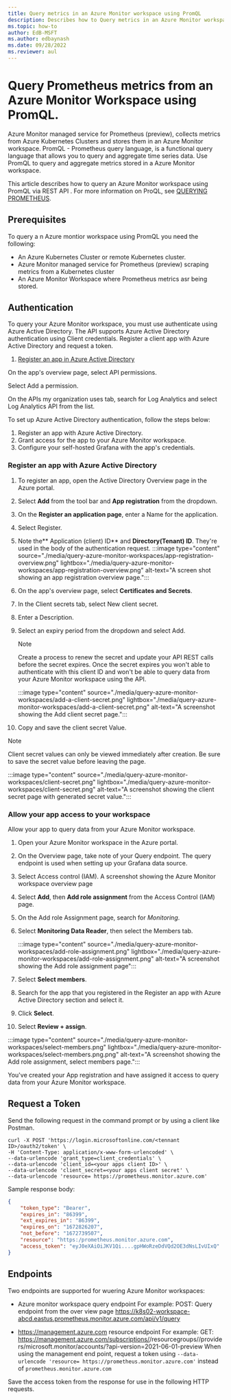 ```yaml
---
title: Query metrics in an Azure Monitor workspace using PromQL
description: Describes how to Query metrics in an Azure Monitor workspace using PromQL.
ms.topic: how-to
author: EdB-MSFT
ms.author: edbaynash
ms.date: 09/28/2022
ms.reviewer: aul
---
```


# Query Prometheus metrics from an Azure Monitor Workspace using PromQL.

Azure Monitor managed service for Prometheus (preview), collects metrics from Azure Kubernetes Clusters and stores them in an Azure Monitor workspace.  PromQL - Prometheus query language, is a functional query language that allows you to query and aggregate time series data. Use PromQL to query and aggregate metrics stored in a Azure Monitor workspace. 

This article describes how to query an Azure Monitor workspace using PromQL via  REST API .
For more information on ProQL, see [QUERYING PROMETHEUS](https://prometheus.io/docs/prometheus/latest/querying/basics/). 

## Prerequisites 
To query a n Azure montior workspace using PromQL you need the following:
+ An Azure Kubernetes Cluster or remote Kubernetes cluster.
+ Azure Monitor managed service for Prometheus (preview) scraping metrics from a Kubernetes cluster
+ An Azure Monitor Workspace where Prometheus metrics asr being stored.

## Authentication

To query your Azure Monitor workspace, you must use authenticate using Azure Active Directory.
The API supports Azure Active Directory authentication using Client credentials. Register a client app with Azure Active Directory and request a token.

1. [Register an app in Azure Active Directory](https://learn.microsoft.com/en-us/azure/azure-monitor/logs/api/register-app-for-token)

On the app's overview page, select API permissions.

Select Add a permission.

On the APIs my organization uses tab, search for Log Analytics and select Log Analytics API from the list.

To set up Azure Active Directory authentication, follow the steps below:

1. Register an app with Azure Active Directory.
1. Grant access for the app to your Azure Monitor workspace.
1. Configure your self-hosted Grafana with the app's credentials.

### Register an app with Azure Active Directory

1. To register an app, open the Active Directory Overview page in the Azure portal.

1. Select **Add** from the tool bar and **App registration** from the dropdown.

1. On the **Register an application page**, enter a Name for the application.

1. Select Register.

1. Note the** Application (client) ID** and **Directory(Tenant) ID**. They're used in the body of the authentication request.
    :::image type="content" source="./media/query-azure-monitor-workspaces/app-registration-overview.png" lightbox="./media/query-azure-monitor-workspaces/app-registration-overview.png" alt-text="A screen shot showing an app registration overview page.":::
    
1. On the app's overview page, select **Certificates and Secrets**.

1. In the Client secrets tab, select New client secret.

1. Enter a Description.

1. Select an expiry period from the dropdown and select Add.

    >[!Note]
    > Create a process to renew the secret and update your API REST calls before the secret expires. Once the secret expires you won't able to authenticate with this client ID and won't be able to query data from your Azure Monitor workspace using the API.

    :::image type="content" source="./media/query-azure-monitor-workspaces/add-a-client-secret.png" lightbox="./media/query-azure-monitor-workspaces/add-a-client-secret.png" alt-text="A screenshot showing the Add client secret page.":::

1. Copy and save the client secret Value.

>[!Note]
> Client secret values can only be viewed immediately after creation. Be sure to save the secret value before leaving the page.  

   :::image type="content" source="./media/query-azure-monitor-workspaces/client-secret.png" lightbox="./media/query-azure-monitor-workspaces/client-secret.png" alt-text="A screenshot showing the client secret page with generated secret value.":::

### Allow your app access to your workspace
Allow your app to query data from your Azure Monitor workspace.

1. Open your Azure Monitor workspace in the Azure portal.

1. On the Overview page, take note of your Query endpoint. The query endpoint is used when setting up your Grafana data source.

1. Select Access control (IAM). A screenshot showing the Azure Monitor workspace overview page

1. Select **Add**, then **Add role assignment** from the Access Control (IAM) page.

1. On the Add role Assignment page, search for *Monitoring*.

1. Select **Monitoring Data Reader**, then select the Members tab.

    :::image type="content" source="./media/query-azure-monitor-workspaces/add-role-assignment.png" lightbox="./media/query-azure-monitor-workspaces/add-role-assignment.png" alt-text="A screenshot showing the Add role assignment page":::

1. Select **Select members**.

1. Search for the app that you registered in the Register an app with Azure Active Directory section and select it.

1. Click **Select**.

1. Select **Review + assign**. 

  :::image type="content" source="./media/query-azure-monitor-workspaces/select-members.png" lightbox="./media/query-azure-monitor-workspaces/select-members.png.png" alt-text="A screenshot showing the Add role assignment, select members page.":::

You've created your App registration and have assigned it access to query data from your Azure Monitor workspace. 


## Request a Token
Send the following request in the command prompt or by using a client like Postman.

```shell
curl -X POST 'https://login.microsoftonline.com/<tennant ID>/oauth2/token' \
-H 'Content-Type: application/x-www-form-urlencoded' \
--data-urlencode 'grant_type=client_credentials' \
--data-urlencode 'client_id=<your apps client ID>' \
--data-urlencode 'client_secret=<your apps client secret' \
--data-urlencode 'resource= https://prometheus.monitor.azure.com'
```

Sample response body:

```JSON
{
    "token_type": "Bearer",
    "expires_in": "86399",
    "ext_expires_in": "86399",
    "expires_on": "1672826207",
    "not_before": "1672739507",
    "resource": "https:/prometheus.monitor.azure.com",
    "access_token": "eyJ0eXAiOiJKV1Qi....gpHWoRzeDdVQd2OE3dNsLIvUIxQ"
}
```

## Endpoints 

Two endpoints are supported for wuering Azure Monitor workspaces:
+ Azure monitor workspace query endpoint 
   For example:
    POST: Query endpoint from the over view page
    https://k8s02-workspace-abcd.eastus.prometheus.monitor.azure.com/api/v1/query

+ https://management.azure.com resource endpoint
   For example:
    GET: https://management.azure.com/subscriptions/<subscriptionId>/resourcegroups/<resourceGroupName>/providers/microsoft.monitor/accounts/<amwName>?api-version=2021-06-01-preview
When using the management end point, request a token using `--data-urlencode 'resource= https://prometheus.monitor.azure.com'` instead of `prometheus.monitor.azure.com`


Save the access token from the response for use in the following HTTP requests.
